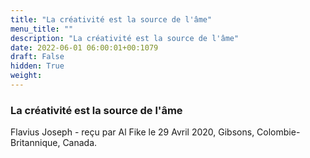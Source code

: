 ```yaml
---
title: "La créativité est la source de l'âme"
menu_title: ""
description: "La créativité est la source de l'âme"
date: 2022-06-01 06:00:01+00:1079
draft: False
hidden: True
weight:
---
```

### La créativité est la source de l'âme

Flavius Joseph - reçu par Al Fike le 29 Avril 2020, Gibsons, Colombie-Britannique, Canada.



